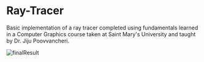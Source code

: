 # Ray-Tracer
Basic implementation of a ray tracer completed using fundamentals learned in a Computer Graphics course taken at Saint Mary's University and taught by Dr. Jiju Poovvancheri.

  ![finalResult](https://github.com/riley-okeefe/Ray-Tracer/assets/97004064/b0e57fca-380e-4caf-b730-79e3f167eac4)
